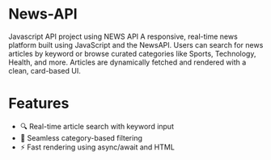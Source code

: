 # News-API
Javascript API  project using NEWS API
A responsive, real-time news platform built using JavaScript and the NewsAPI. Users can search for news articles by keyword or browse curated categories like Sports, Technology, Health, and more. Articles are dynamically fetched and rendered with a clean, card-based UI.

# Features
- 🔍 Real-time article search with keyword input 
- 📂 Seamless category-based filtering
- ⚡ Fast rendering using async/await and HTML <template> cloning
- 📱 Responsive design for desktop and mobile devices
- 🧠 Clean, modular JavaScript structure

 # Tech stack
- Frontend : ** HTML , CSS , JS **
